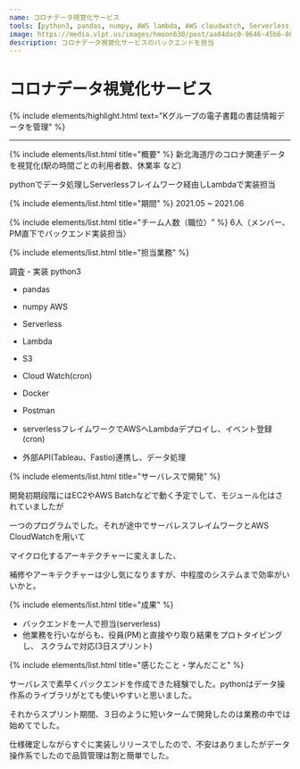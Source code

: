 ```yaml
---
name: コロナデータ視覚化サービス
tools: [python3, pandas, numpy, AWS lambda, AWS cloudwatch, Serverless, Docker, Postman]
image: https://media.vlpt.us/images/hmoon630/post/aa04dac0-9646-45b6-8699-0cbf767c0796/serverless_logo_icon_170746.png
description: コロナデータ視覚化サービスのバックエンドを担当
---
```


# コロナデータ視覚化サービス

{% include elements/highlight.html text="Kグループの電子書籍の書誌情報データを管理" %}

---
{% include elements/list.html title="概要" %}
新北海道庁のコロナ関連データを視覚化(駅の時間ごとの利用者数、休業率 など) 

pythonでデータ処理しServerlessフレイムワーク経由しLambdaで実装担当



{% include elements/list.html title="期間" %}
2021.05 ~ 2021.06

{% include elements/list.html title="チーム人数（職位）" %}
6人（メンバー、PM直下でバックエンド実装担当）

{% include elements/list.html title="担当業務" %}

調査・実装
python3
- pandas 
- numpy
AWS
- Serverless 
- Lambda
- S3
- Cloud Watch(cron) 
- Docker 
- Postman

- serverlessフレイムワークでAWSへLambdaデプロイし、イベント登録(cron) 
- 外部API(Tableau、Fastio)連携し、データ処理

{% include elements/list.html title="サーバレスで開発" %}

開発初期段階にはEC2やAWS Batchなどで動く予定でして、モジュール化はされていましたが

一つのプログラムでした。それが途中でサーバレスフレイムワークとAWS CloudWatchを用いて

マイクロ化するアーキテクチャーに変えました、

補修やアーキテクチャーは少し気になりますが、中程度のシステムまで効率がいいかと。


{% include elements/list.html title="成果" %}

- バックエンドを一人で担当(serverless) 
- 他業務を行いながらも、役員(PM)と直接やり取り結果をプロトタイピングし、 スクラムで対応(3日スプリント)

{% include elements/list.html title="感じたこと・学んだこと" %}

サーバレスで素早くバックエンドを作成できた経験でした。pythonはデータ操作系のライブラリがとても使いやすいと思いました。

それからスプリント期間、３日のように短いタームで開発したのは業務の中では始めてでした。

仕様確定しながらすぐに実装しリリースでしたので、不安はありましたがデータ操作系でしたので品質管理は割と簡単でした。
